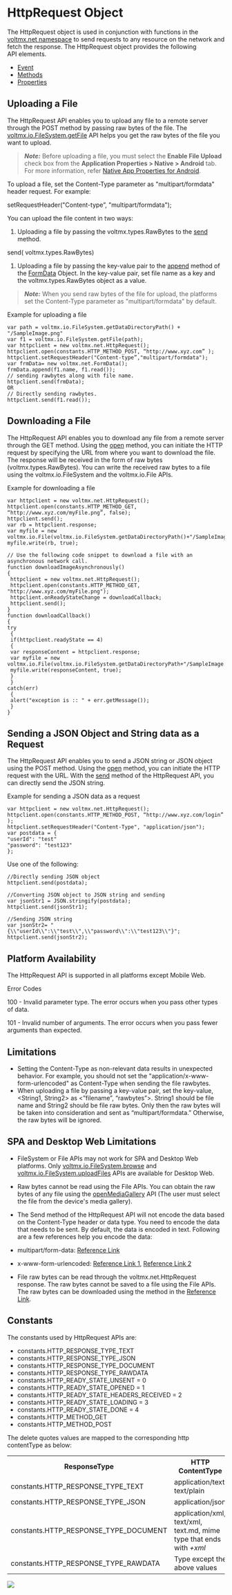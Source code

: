                             

HttpRequest Object
==================

The HttpRequest object is used in conjunction with functions in the [voltmx.net namespace](voltmx.net_namespace.md) to send requests to any resource on the network and fetch the response. The HttpRequest object provides the following API elements.

*   [Event](httprequestobject_events.md)
*   [Methods](httprequestobjectmethods.md)
*   [Properties](httprequestobject_properties.md)

Uploading a File
----------------

The HttpRequest API enables you to upload any file to a remote server through the POST method by passing raw bytes of the file. The [voltmx.io.FileSystem.getFile](voltmx.io.file_functions.md#getFilesList) API helps you get the raw bytes of the file you want to upload.

> **_Note:_** Before uploading a file, you must select the **Enable File Upload** check box from the **Application Properties > Native > Android** tab. For more information, refer [Native App Properties for Android](../../../Iris/iris_user_guide/Content/Native_App_Properties.md).

To upload a file, set the Content-Type parameter as "multipart/formdata" header request. For example:

setRequestHeader("Content-type”, "multipart/formdata");

You can upload the file content in two ways:

1.  Uploading a file by passing the voltmx.types.RawBytes to the [send](httprequestobjectmethods.md#voltmx.net2) method.

send( voltmx.types.RawBytes)

1.  Uploading a file by passing the key-value pair to the [append](formdataobject_methods.md#voltmx.net7) method of the [FormData](voltmx.net_functions.md#FormData) Object. In the key-value pair, set file name as a key and the voltmx.types.RawBytes object as a value.

> **_Note:_** When you send raw bytes of the file for upload, the platforms set the Content-Type parameter as "multipart/formdata" by default.

Example for uploading a file

```
var path = voltmx.io.FileSystem.getDataDirectoryPath() + "/SampleImage.png"
var f1 = voltmx.io.FileSystem.getFile(path);  
var httpclient = new voltmx.net.HttpRequest();  
httpclient.open(constants.HTTP_METHOD_POST, “http://www.xyz.com” );  
httpclient.setRequestHeader("Content-type”,"multipart/formdata");  
var frmData= new voltmx.net.FormData();  
frmData.append(f1.name, f1.read());  
// sending rawbytes along with file name.  
httpclient.send(frmData);  
OR  
// Directly sending rawbytes.  
httpclient.send(f1.read());
```

Downloading a File
------------------

The HttpRequest API enables you to download any file from a remote server through the GET method. Using the [open](httprequestobjectmethods.md#voltmx.net3) method, you can initiate the HTTP request by specifying the URL from where you want to download the file. The response will be received in the form of raw bytes (voltmx.types.RawBytes). You can write the received raw bytes to a file using the voltmx.io.FileSystem and the voltmx.io.File APIs.

Example for downloading a file

```
var httpclient = new voltmx.net.HttpRequest();  
httpclient.open(constants.HTTP_METHOD_GET, “http://www.xyz.com/myFile.png”, false);  
httpclient.send();  
var rb = httpclient.response;  
var myfile = new voltmx.io.File(voltmx.io.FileSystem.getDataDirectoryPath()+"/SampleImage.jpg");  
myfile.write(rb, true);  
  
// Use the following code snippet to download a file with an asynchronous network call.
function downloadImageAsynchronously()
{   
 httpclient = new voltmx.net.HttpRequest();   
 httpclient.open(constants.HTTP_METHOD_GET, "http://www.xyz.com/myFile.png");   
 httpclient.onReadyStateChange = downloadCallback;   
 httpclient.send();   
}
function downloadCallback()  
{
try   
 {
 if(httpclient.readyState == 4)  
 {
 var responseContent = httpclient.response;
 var myfile = new voltmx.io.File(voltmx.io.FileSystem.getDataDirectoryPath+"/SampleImage.jpg");
 myfile.write(responseContent, true);
 }  
 }
catch(err)
 {   
 alert("exception is :: " + err.getMessage());   
 }  
}
```

Sending a JSON Object and String data as a Request
--------------------------------------------------

The HttpRequest API enables you to send a JSON string or JSON object using the POST method. Using the [open](httprequestobjectmethods.md#voltmx.net3) method, you can initiate the HTTP request with the URL. With the [send](httprequestobjectmethods.md#voltmx.net2) method of the HttpRequest API, you can directly send the JSON string.

Example for sending a JSON data as a request

```
var httpclient = new voltmx.net.HttpRequest();  
httpclient.open(constants.HTTP_METHOD_POST, “http://www.xyz.com/login” );  
httpclient.setRequestHeader("Content-Type", "application/json");  
var postdata = {  
"userId": "test"  
"password": "test123"  
};
```

Use one of the following:

```
//Directly sending JSON object  
httpclient.send(postdata);
```
```
//Converting JSON object to JSON string and sending  
var jsonStr1 = JSON.stringify(postdata);   
httpclient.send(jsonStr1);
```
```
//Sending JSON string  
var jsonStr2= "{\\"userId\\":\\"test\\",\\"password\\":\\"test123\\"}";  
httpclient.send(jsonStr2);  

```

Platform Availability
---------------------

The HttpRequest API is supported in all platforms except Mobile Web.

Error Codes

100 - Invalid parameter type. The error occurs when you pass other types of data.

101 - Invalid number of arguments. The error occurs when you pass fewer arguments than expected.

Limitations
-----------

*   Setting the Content-Type as non-relevant data results in unexpected behavior. For example, you should not set the "application/x-www-form-urlencoded" as Content-Type when sending the file rawbytes.
*   When uploading a file by passing a key-value pair, set the key-value, <String1, String2> as <”filename”, “rawbytes”>. String1 should be file name and String2 should be file raw bytes. Only then the raw bytes will be taken into consideration and sent as “multipart/formdata.” Otherwise, the raw bytes will be ignored.

SPA and Desktop Web Limitations
-------------------------------

*   FileSystem or File APIs may not work for SPA and Desktop Web platforms. Only [voltmx.io.FileSystem.browse](voltmx.io.filesystem_functions.md#hybrid.e) and [voltmx.io.FileSystem.uploadFiles](voltmx.io.filesystem_functions.md#volt-mx-io-filesystem-uploadfiles) APIs are available for Desktop Web.
*   Raw bytes cannot be read using the File APIs. You can obtain the raw bytes of any file using the [openMediaGallery](voltmx.phone_functions.md#phone.op) API (The user must select the file from the device's media gallery).
*   The Send method of the HttpRequest API will not encode the data based on the Content-Type header or data type. You need to encode the data that needs to be sent. By default, the data is encoded in text. Following are a few references help you encode the data:

*   multipart/form-data: [Reference Link](http://stackoverflow.com/questions/5933949/how-to-send-multipart-form-data-form-content-by-ajax-no-jquery)
*   x-www-form-urlencoded: [Reference Link 1](https://www.w3.org/TR.md5/forms.md#url-encoded-form-data), [Reference Link 2](http://stackoverflow.com/questions/1714786/querystring-encoding-of-a-javascript-object/1714899#1714899)

*   File raw bytes can be read through the voltmx.net.HttpRequest response. The raw bytes cannot be saved to a file using the File APIs. The raw bytes can be downloaded using the method in the [Reference Link](http://stackoverflow.com/questions/27946228/file-download-a-byte-array-as-a-file-in-javascript-extjs).
    

Constants
---------

The constants used by HttpRequest APIs are: 

*   constants.HTTP\_RESPONSE\_TYPE\_TEXT
*   constants.HTTP\_RESPONSE\_TYPE\_JSON
*   constants.HTTP\_RESPONSE\_TYPE\_DOCUMENT
*   constants.HTTP\_RESPONSE\_TYPE\_RAWDATA
*   constants.HTTP\_READY\_STATE\_UNSENT = 0
*   constants.HTTP\_READY\_STATE\_OPENED = 1
*   constants.HTTP\_READY\_STATE\_HEADERS\_RECEIVED = 2
*   constants.HTTP\_READY\_STATE\_LOADING = 3
*   constants.HTTP\_READY\_STATE\_DONE = 4
*   constants.HTTP\_METHOD\_GET
*   constants.HTTP\_METHOD\_POST

The delete quotes values are mapped to the corresponding http contentType as below:

<table class="TableStyle-Basic" cellspacing="0" style="mc-table-style: url]('resources/tablestyles/basic.css');"><colgroup><col class="TableStyle-Basic-Column-Column1"> <col class="TableStyle-Basic-Column-Column1"></colgroup><tbody><tr class="TableStyle-Basic-Body-Body1"><th class="TableStyle-Basic-BodyE-Column1-Body1">ResponseType</th><th class="TableStyle-Basic-BodyD-Column1-Body1">HTTP ContentType</th></tr><tr class="TableStyle-Basic-Body-Body1"><td class="TableStyle-Basic-BodyE-Column1-Body1">constants.HTTP_RESPONSE_TYPE_TEXT</td><td class="TableStyle-Basic-BodyD-Column1-Body1">application/text, text/plain</td></tr><tr class="TableStyle-Basic-Body-Body1"><td class="TableStyle-Basic-BodyE-Column1-Body1">constants.HTTP_RESPONSE_TYPE_JSON</td><td class="TableStyle-Basic-BodyD-Column1-Body1">application/json</td></tr><tr class="TableStyle-Basic-Body-Body1"><td class="TableStyle-Basic-BodyE-Column1-Body1">constants.HTTP_RESPONSE_TYPE_DOCUMENT</td><td class="TableStyle-Basic-BodyD-Column1-Body1">application/xml, text/xml, text.md, mime type that ends with <i>+xml</i></td></tr><tr class="TableStyle-Basic-Body-Body1"><td class="TableStyle-Basic-BodyB-Column1-Body1">constants.HTTP_RESPONSE_TYPE_RAWDATA</td><td class="TableStyle-Basic-BodyA-Column1-Body1">Type except the above values</td></tr></tbody></table>

![](resources/prettify/onload.png)
